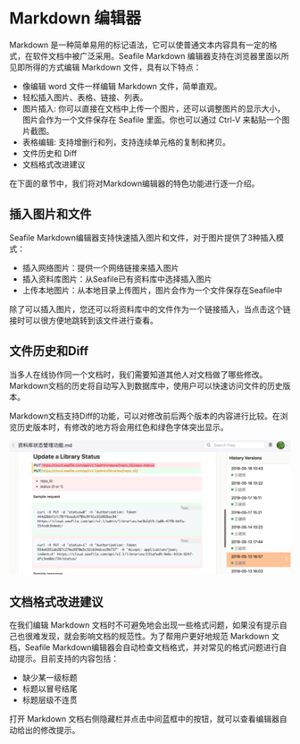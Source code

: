 # Markdown 编辑器

Markdown 是一种简单易用的标记语法，它可以使普通文本内容具有一定的格式，在软件文档中被广泛采用。Seafile Markdown 编辑器支持在浏览器里面以所见即所得的方式编辑 Markdown 文件，具有以下特点：

 * 像编辑 word 文件一样编辑 Markdown 文件，简单直观。
 * 轻松插入图片、表格、链接、列表。
 * 图片插入: 你可以直接在文档中上传一个图片，还可以调整图片的显示大小，图片会作为一个文件保存在 Seafile 里面。你也可以通过 Ctrl-V 来黏贴一个图片截图。
 * 表格编辑: 支持增删行和列，支持连续单元格的复制和拷贝。
 * 文件历史和 Diff
 * 文档格式改进建议

在下面的章节中，我们将对Markdown编辑器的特色功能进行逐一介绍。

## 插入图片和文件

Seafile Markdown编辑器支持快速插入图片和文件，对于图片提供了3种插入模式：

 * 插入网络图片：提供一个网络链接来插入图片
 * 插入资料库图片：从Seafile已有资料库中选择插入图片
 * 上传本地图片：从本地目录上传图片，图片会作为一个文件保存在Seafile中

除了可以插入图片，您还可以将资料库中的文件作为一个链接插入，当点击这个链接时可以很方便地跳转到该文件进行查看。

## 文件历史和Diff

当多人在线协作同一个文档时，我们需要知道其他人对文档做了哪些修改。Markdown文档的历史将自动写入到数据库中，使用户可以快速访问文件的历史版本。

Markdown文档支持Diff的功能，可以对修改前后两个版本的内容进行比较。在浏览历史版本时，有修改的地方将会用红色和绿色字体突出显示。

![](./imgs/file_history_diff.png)

## 文档格式改进建议

在我们编辑 Markdown 文档时不可避免地会出现一些格式问题，如果没有提示自己也很难发现，就会影响文档的规范性。为了帮用户更好地规范 Markdown 文档，Seafile Markdown编辑器会自动检查文档格式，并对常见的格式问题进行自动提示。目前支持的内容包括：

 * 缺少某一级标题
 * 标题以冒号结尾
 * 标题层级不连贯

打开 Markdown 文档右侧隐藏栏并点击中间蓝框中的按钮，就可以查看编辑器自动给出的修改提示。
